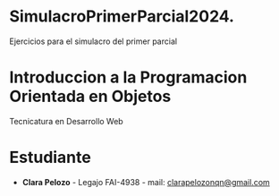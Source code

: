 # SimulacroPrimerParcial2024.
Ejercicios para el simulacro del primer parcial

# Introduccion a la Programacion Orientada en Objetos

Tecnicatura en Desarrollo Web

# Estudiante

- **Clara Pelozo** - Legajo FAI-4938 - mail: clarapelozonqn@gmail.com

